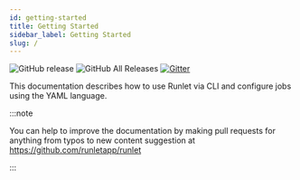 ```yaml
---
id: getting-started
title: Getting Started
sidebar_label: Getting Started
slug: /
---
```


![GitHub release](https://img.shields.io/github/release/runletapp/runlet)
![GitHub All Releases](https://img.shields.io/github/downloads/runletapp/runlet/total)
[![Gitter](https://badges.gitter.im/runletapp/community.svg)](https://gitter.im/runletapp/community?utm_source=badge&utm_medium=badge&utm_campaign=pr-badge)

This documentation describes how to use Runlet via CLI and configure jobs using the YAML language.

:::note

You can help to improve the documentation by making pull requests for anything from typos to new content suggestion at https://github.com/runletapp/runlet

:::
